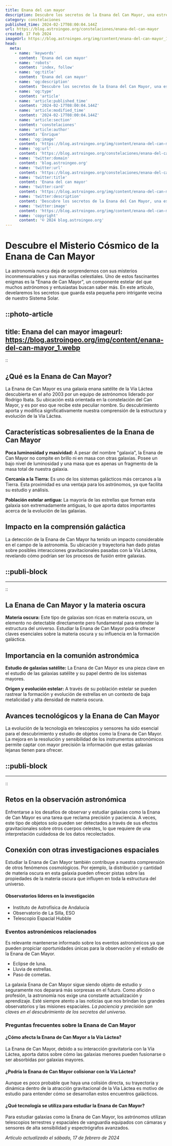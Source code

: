```yaml
---
title: Enana del can mayor
description: Descubre los secretos de la Enana del Can Mayor, una estrella fascinante que esconde misterios celestiales aún por explorar.
category: constelaciones
published_time: 2024-02-17T08:00:04.144Z
url: https://blog.astroingeo.org/constelaciones/enana-del-can-mayor
created: 17 Feb 2024
imageUrl: https://blog.astroingeo.org/img/content/enana-del-can-mayor_1.webp
head:
  meta:
    - name: 'keywords'
      content: 'Enana del can mayor'
    - name: 'robots'
      content: 'index, follow'
    - name: 'og:title'
      content: 'Enana del can mayor'
    - name: 'og:description'
      content: 'Descubre los secretos de la Enana del Can Mayor, una estrella fascinante que esconde misterios celestiales aún por explorar.'
    - name: 'og:type'
      content: 'article'
    - name: 'article:published_time'
      content: '2024-02-17T08:00:04.144Z'
    - name: 'article:modified_time'
      content: '2024-02-17T08:00:04.144Z'
    - name: 'article:section'
      content: 'constelaciones'
    - name: 'article:author'
      content: 'Enrique'
    - name: 'og:image'
      content: 'https://blog.astroingeo.org/img/content/enana-del-can-mayor_1.webp'
    - name: 'og:url'
      content: 'https://blog.astroingeo.org/constelaciones/enana-del-can-mayor'
    - name: 'twitter:domain'
      content: 'blog.astroingeo.org'
    - name: 'twitter:url'
      content: 'https://blog.astroingeo.org/constelaciones/enana-del-can-mayor'
    - name: 'twitter:title'
      content: 'Enana del can mayor'
    - name: 'twitter:card'
      content: 'https://blog.astroingeo.org/img/content/enana-del-can-mayor_1.webp'
    - name: 'twitter:description'
      content: 'Descubre los secretos de la Enana del Can Mayor, una estrella fascinante que esconde misterios celestiales aún por explorar.'
    - name: 'twitter:image'
      content: 'https://blog.astroingeo.org/img/content/enana-del-can-mayor_1.webp'
    - name: 'copyright'
      content: '© 2024 blog.astroingeo.org'
---
```

# Descubre el Misterio Cósmico de la Enana de Can Mayor

La astronomía nunca deja de sorprendernos con sus misterios inconmensurables y sus maravillas celestiales. Uno de estos fascinantes enigmas es la "Enana de Can Mayor", un componente estelar del que muchos astrónomos y entusiastas buscan saber más. En este artículo, develaremos los secretos que guarda esta pequeña pero intrigante vecina de nuestro Sistema Solar.


::photo-article
---
title: Enana del can mayor
imageurl: https://blog.astroingeo.org/img/content/enana-del-can-mayor_1.webp
---
::


## ¿Qué es la Enana de Can Mayor?

La Enana de Can Mayor es una galaxia enana satélite de la Vía Láctea descubierta en el año 2003 por un equipo de astrónomos liderado por Rodrigo Ibata. Su ubicación está orientada en la constelación del Can Mayor, y es por eso que recibe este peculiar nombre. Su descubrimiento aporta y modifica significativamente nuestra comprensión de la estructura y evolución de la Vía Láctea.

## Características sobresalientes de la Enana de Can Mayor

**Poca luminosidad y masividad:** A pesar del nombre "galaxia", la Enana de Can Mayor no compite en brillo ni en masa con otras galaxias. Posee un bajo nivel de luminosidad y una masa que es apenas un fragmento de la masa total de nuestra galaxia.

**Cercanía a la Tierra:** Es uno de los sistemas galácticos más cercanos a la Tierra. Esta proximidad es una ventaja para los astrónomos, ya que facilita su estudio y análisis.

**Población estelar antigua:** La mayoría de las estrellas que forman esta galaxia son extremadamente antiguas, lo que aporta datos importantes acerca de la evolución de las galaxias.

## Impacto en la comprensión galáctica

La detección de la Enana de Can Mayor ha tenido un impacto considerable en el campo de la astronomía. Su ubicación y trayectoria han dado pistas sobre posibles interacciones gravitacionales pasadas con la Vía Láctea, revelando cómo podrían ser los procesos de fusión entre galaxias.


  ::publi-block
  ---
  ---
  ::
  
  
## La Enana de Can Mayor y la materia oscura

**Materia oscura:** Este tipo de galaxias son ricas en materia oscura, un elemento no detectable directamente pero fundamental para entender la estructura del universo. Estudiar la Enana de Can Mayor podría ofrecer claves esenciales sobre la materia oscura y su influencia en la formación galáctica.

## Importancia en la comunión astronómica

**Estudio de galaxias satélite:** La Enana de Can Mayor es una pieza clave en el estudio de las galaxias satélite y su papel dentro de los sistemas mayores.

**Origen y evolución estelar:** A través de su población estelar se pueden rastrear la formación y evolución de estrellas en un contexto de baja metalicidad y alta densidad de materia oscura.

## Avances tecnológicos y la Enana de Can Mayor

La evolución de la tecnología en telescopios y sensores ha sido esencial para el descubrimiento y estudio de objetos como la Enana de Can Mayor. La mejora en la resolución y sensibilidad de los instrumentos astronómicos permite captar con mayor precisión la información que estas galaxias lejanas tienen para ofrecer.


  ::publi-block
  ---
  ---
  ::
  
  
## Retos en la observación astronómica

Enfrentarse a los desafíos de observar y estudiar galaxias como la Enana de Can Mayor es una tarea que reclama precisión y paciencia. A veces, este tipo de objetos solo pueden ser detectados a través de sus efectos gravitacionales sobre otros cuerpos celestes, lo que requiere de una interpretación cuidadosa de los datos recolectados.

## Conexión con otras investigaciones espaciales

Estudiar la Enana de Can Mayor también contribuye a nuestra comprensión de otros fenómenos cosmológicos. Por ejemplo, la distribución y cantidad de materia oscura en esta galaxia pueden ofrecer pistas sobre las propiedades de la materia oscura que influyen en toda la estructura del universo.

#### Observatorios líderes en la investigación

- Instituto de Astrofísica de Andalucía
- Observatorio de La Silla, ESO
- Telescopio Espacial Hubble

### Eventos astronómicos relacionados

Es relevante mantenerse informado sobre los eventos astronómicos ya que pueden propiciar oportunidades únicas para la observación y el estudio de la Enana de Can Mayor.

- Eclipse de luna.
- Lluvia de estrellas.
- Paso de cometas.

La galaxia Enana de Can Mayor sigue siendo objeto de estudio y seguramente nos deparará más sorpresas en el futuro. Como afición o profesión, la astronomía nos exige una constante actualización y aprendizaje. Esté siempre atento a las noticias que nos brindan los grandes observatorios y las misiones espaciales. *La paciencia y precisión son claves en el descubrimiento de los secretos del universo.*

### Preguntas frecuentes sobre la Enana de Can Mayor

#### ¿Cómo afecta la Enana de Can Mayor a la Vía Láctea?
La Enana de Can Mayor, debido a su interacción gravitatoria con la Vía Láctea, aporta datos sobre cómo las galaxias menores pueden fusionarse o ser absorbidas por galaxias mayores.

#### ¿Podría la Enana de Can Mayor colisionar con la Vía Láctea?
Aunque es poco probable que haya una colisión directa, su trayectoria y dinámica dentro de la atracción gravitacional de la Vía Láctea es motivo de estudio para entender cómo se desarrollan estos encuentros galácticos.

#### ¿Qué tecnología se utiliza para estudiar la Enana de Can Mayor?
Para estudiar galaxias como la Enana de Can Mayor, los astrónomos utilizan telescopios terrestres y espaciales de vanguardia equipados con cámaras y sensores de alta sensibilidad y espectrógrafos avanzados.

_Artículo actualizado el sábado, 17 de febrero de 2024_
